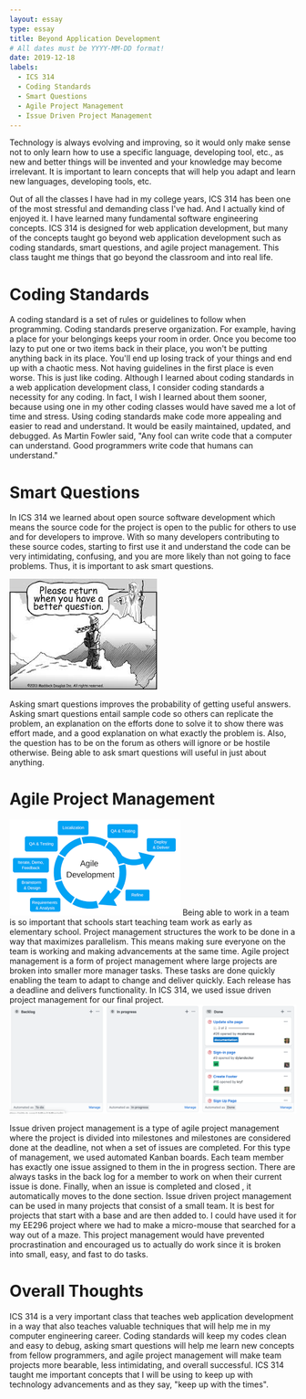 ```yaml
---
layout: essay
type: essay
title: Beyond Application Development
# All dates must be YYYY-MM-DD format!
date: 2019-12-18
labels:
  - ICS 314
  - Coding Standards
  - Smart Questions
  - Agile Project Management
  - Issue Driven Project Management
---
```

Technology is always evolving and improving, so it would only make sense not to only learn how to use a specific language, developing tool, etc., as new and better things will be invented and your knowledge may become irrelevant. It is important to learn concepts that will help you adapt and learn new languages, developing tools, etc.

Out of all the classes I have had in my college years, ICS 314 has been one of the most stressful and demanding class I've had. And I actually kind of enjoyed it. I have learned many fundamental software engineering concepts. ICS 314 is designed for web application development, but many of the concepts taught go beyond web application development such as coding standards, smart questions, and agile project management. This class taught me things that go beyond the classroom and into real life.

# Coding Standards
A coding standard is a set of rules or guidelines to follow when programming. Coding standards preserve organization. For example, having a place for your belongings keeps your room in order. Once you become too lazy to put one or two items back in their place, you won't be putting anything back in its place. You'll end up losing track of your things and end up with a chaotic mess. Not having guidelines in the first place is even worse. This is just like coding.
Although I learned about coding standards in a web application development class, I consider coding standards a necessity for any coding. In fact, I wish I learned about them sooner, because using one in my other coding classes would have saved me a lot of time and stress.
Using coding standards make code more appealing and easier to read and understand. It would be easily maintained, updated, and debugged. As Martin Fowler said, "Any fool can write code that a computer can understand. Good programmers write code that humans can understand."

# Smart Questions
In ICS 314 we learned about open source software development
which means the source code for the project is open to the public for others to use and for developers to improve. With so many developers contributing to these source codes, starting to first use it and understand the code can be very intimidating, confusing, and you are more likely than not going to face problems. Thus, it is important to ask smart questions.

<img class="ui small left floated image" src="../images/question.jpeg">

Asking smart questions improves the probability of getting useful answers. Asking smart questions entail sample code so others can replicate the problem, an explanation on the efforts done to solve it to show there was effort made, and a good explanation on what exactly the problem is. Also, the question has to be on the forum as others will ignore or be hostile otherwise. Being able to ask smart questions will useful in just about anything.

# Agile Project Management
<img class="ui medium left floated image" src="../images/agileDevelopment.png">
Being able to work in a team is so important that schools start teaching team work as early as elementary school. Project management structures the work to be done in a way that maximizes parallelism. This means making sure everyone on the team is working and making advancements at the same time. Agile project management is a form of project management where large projects are broken into smaller more manager tasks. These tasks are done quickly enabling the team to adapt to change and deliver quickly. Each release has a deadline and delivers functionality. In ICS 314, we used issue driven project management for our final project.

<img class="ui large centered image" src="../images/M1ProjectBoard.png">

Issue driven project management is a type of agile project management where the project is divided into milestones and milestones are considered done at the deadline, not when a set of issues are completed. For this type of management, we used automated Kanban boards. Each team member has exactly one issue assigned to them in the in progress section. There are always tasks in the back log for a member to work on when their current issue is done. Finally, when an issue is completed and closed , it automatically moves to the done section.
Issue driven project management can be used in many projects that consist of a small team. It is best for projects that start with a base and are then added to. I could have used it for my EE296 project where we had to make a micro-mouse that searched for a way out of a maze. This project management would have prevented procrastination and encouraged us to actually do work since it is broken into small, easy, and fast to do tasks.

# Overall Thoughts
ICS 314 is a very important class that teaches web application development in a way that also teaches valuable techniques that will help me in my computer engineering career. Coding standards will keep my codes clean and easy to debug, asking smart questions will help me learn new concepts from fellow programmers, and agile project management will make team projects more bearable, less intimidating, and overall successful. ICS 314 taught me important concepts that I will be using to keep up with technology advancements and as they say, "keep up with the times".
